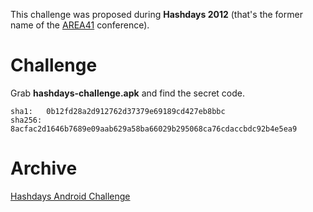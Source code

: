 This challenge was proposed during **Hashdays 2012** (that's the former name of the [AREA41](http://area41.io/) conference).

# Challenge

Grab **hashdays-challenge.apk** and find the secret code.

```
sha1:   0b12fd28a2d912762d37379e69189cd427eb8bbc
sha256: 8acfac2d1646b7689e09aab629a58ba66029b295068ca76cdaccbdc92b4e5ea9
```

# Archive

[Hashdays Android Challenge](http://blog.fortinet.com/2012/10/29/hashdays-android-challenge-win-a-fortigate)
